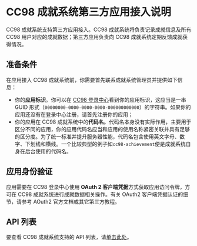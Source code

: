 # CC98 成就系统第三方应用接入说明

CC98 成就系统支持第三方应用接入。CC98 成就系统将负责记录成就信息及所有 CC98 用户对应的成就数据；第三方应用负责向 CC98 成就系统定期反馈成就获得情况。

## 准备条件

在应用接入 CC98 成就系统前，你需要首先联系成就系统管理员并提供如下信息：

- 你的**应用标识**。你可以在 [CC98 登录中心](https://openid.cc98.org)看到你的应用标识，这应当是一串 GUID 形式（`00000000-0000-0000-0000-000000000000`）的字符串。如果你的应用还没有在登录中心注册，请首先注册你的应用；
- 你的应用在 CC98 成就系统中的**代码名**。代码名本身没有实际作用，主要用于区分不同的应用，你的应用代码名应当和应用的使用名称紧密关联并具有足够的区分度。为了统一标准并提升服务器性能，代码名包含使用英文字母、数字、下划线和横线。一个比较典型的例子如`cc98-achievement`便是成就系统自身在后台使用的代码名。

## 应用身份验证

应用需要在 CC98 登录中心使用 **OAuth 2 客户端凭据**方式获取应用访问令牌，方可在 CC98 成就系统进行成就数据相关操作。有关 OAuth2 客户端凭据认证的细节，请参考 AOuth2 官方文档或其它第三方教程。

## API 列表

要查看 CC98 成就系统支持的 API 列表，请[单击此处](https://achievement.cc98.org/swagger/index.html)。
